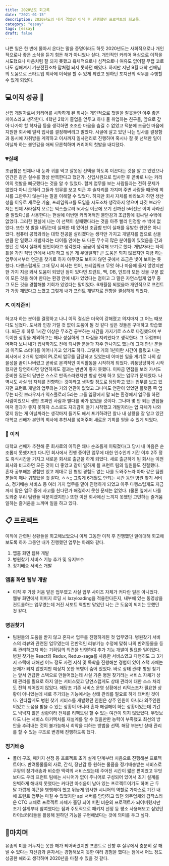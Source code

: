 ```yaml
---
title: 2020년도 회고록
date: "2021-01-15"
description: 2020년도의 내가 겪었던 이직 후 진행했던 프로젝트의 회고록.
category: "essay"
tags: [essay]
draft: false
---
```


나쁜 일은 한 번에 몰아서 온다는 말을 증명이라도 하듯 2020년도는 사회적으로나 개인적으로나 좋은 소식을 듣기 힘든 해가 아니었나 싶다. 개인적인 커리어 욕심으로 이직을 시도했으나 마음처럼 잘 되지 못했고 육체적으로나 심적으로나 여유도 없어질 무렵 코로나도 심해져서 기분전환조차 맘처럼 되지 못하던 해였다. 하지만 지난 9월 대학 선배님의 도움으로 스타트업 회사에 이직을 할 수 있게 되었고 원하던 포지션의 직무를 수행할 수 있게 되었다.

## 💻이직 성공 🛴

신입 개발자로써 커리어를 시작하게 된 회사는 개인적으로 첫발을 잘못들인 아주 좋은 케이스라고 생각한다. 4학년 2학기 졸업을 앞두고 하나 둘 취업하는 친구들, 앞으로 갚아 나가야 할 학자금 등을 생각하면 초조한 마음을 숨길 수 없었고 덕분에 조급한 마음에 지원한 회사에 덜컥 입사를 결정해버리고 말았다. 시골에 살고 있던 나는 입사를 결정함과 동시에 자취방을 계약하고 이사까지 일사천리로 진행하며 혹시나 잘 못 선택한 일이 아닐까 하는 불안감을 애써 모른척하며 커리어의 첫발을 내디뎠다.

### 💔실패

조급함은 언제나 내 눈과 귀를 막고 잘못된 선택을 하도록 이끈다는 것을 알 고 있었으나 인간은 같은 실수를 항상 반복한다고 했던가. 신입사원으로 입사한 후 곧바로 나는 커리어의 첫발을 삐긋했다는 것을 알 수 있었다. 함께 업무를 보는 사람들과는 전혀 문제가 없었다 아니 오히려 그들과 업무를 보고 퇴근 후 술자리를 가지며 주변 사람들 때문에 회사를 그만두지 않는다는 말을 이해할 수 있었다.
하지만 회사 자체를 바라보자 하면 생산성을 이유로 새로운 기술, 프레임워크를 도입을 시도조차 생각하지 않으며 타깃 브라우저는 언제 사라질지 모르는 익스플로러 5(사실 이곳에 오기 전까진 5버전은 이미 사라진 줄 알았다.)를 사용한다는 현실에 이번엔 커리어적인 불안감과 조급함에 휩싸일 수밖에 없었다. 그러한 현실에 나는 이 선택이 실패했다라는 것을 아주 빨리 인정할 수 밖에 없었다.
또한 첫 발을 내딛는데 실패한 데 있어선 조급함 만이 실패를 유발한 원인은 아니었다.
컴퓨터 공학과라는 대학 전공을 살리겠다는 생각만 가지고 개발자를 업으로 삼을 만큼 안 일했고
개발자라는 타이틀 안에는 또 다른 무수히 많은 분야들이 있었음을 간과했던 것 역시 실패의 원인이라고 생각했다.
곰곰이 생각해 보기로 했다. 개발자라는 타이틀을 가진 직업 안에서 내가 하고 싶은 게 무엇일까?
큰 도움은 되지 않겠지만 지금 하는 업무에서부터 연관을 찾기로 하자 아무것도 보이지 않던 곳에서 조금은 빛이 보이는 듯했다.
다행스럽게도 그때 당시 회사는 언어, 프레임워크 무엇 하나 마음에 들지 않았지만 한 가지 지금 와서 도움이 되었던 점이 있다면 프런트, 백, DB, 인프라 모든 것을 구분 없이 모든 것을 해야 한다는 환경 안에 내가 있었다는 점이고 그 말은 자연스럽게 업무 중 그 모든 것을 경험해볼 기회가 있었다는 말이었다. 6개월쯤 되었을까 개인적으로 프런트가 가장 재밌다고 느꼈고 그렇게 내가 프런트 개발자로 전향을 결심하게 되었다.

### ⛏ 이직준비

하고자 하는 분야를 결정하고 나니 이직 결심은 더욱이 강해졌고 의지마저 그 어느 때보다도 넘쳤다.
도서와 인강 가릴 것 없이 도움이 될 것 같다 싶은 것들은 구매하고 학습했다.
퇴근 후 하루 1시간 이상은 무조건 공부하는 시간을 가지기로 스스로 다짐했으며 부득이한 상황을 제외하고는 꽤나 성실하게 그 다짐을 지켜왔다고 생각한다. 그 무렵부터 어쩌다 보니 내가 입사하기도 전에 퇴사한 분들과 자주 만나기도 했는데 그때 만난 분들과 아직도 스터디를 이어나가고 있기도 하다.
그렇게 거의 1년이란 시간이 흘렀고 나는 회사에서 2개의 업체의 PL로써 업무를 담당하고 있었는데 어떠한 일을 계기로 나의 참을성을 끝이 나버렸고 곧바로 본격적인 이직활동을 시작하게 되었다.
위풍당당하게 시작했지만 당연하다면 당연하게도 결과는 번번이 좋지 못했다.
이따금 면접을 보러 가서도 준비한 질문의 답변은 스스로 만족스러웠지만 항상 현재 하고 있는 업무가 문제였다. 나 역시도 사실 업 자체를 전향하는 것이라고 생각할 정도로 담당하고 있는 업무를 보고 있자면 프런트 개발의 업무와는 거의 연관이 없었고 그나마도 연관이 있었던 플랫폼 쪽 업무는 타깃 브라우저가 익스플로러 5라는 그들 입장에서 말 되는 환경에서 업무를 하던 사람이었으니 생판 초짜인 사람과 별다를 바가 없었을 것이다.
그나마 몇 안 되는 면접들 마저 결과가 좋지 못하자 스스로도 자괴감이 들기 시작했고 개발자라는 업 자체가 나와 맞지 않는 게 아닐까라는 생각마저 들기도 해서 포기하려던 찰나 내 상황을 잘 알고 있던 대학교 선배가 본인의 회사에 추천서를 넣어주며 새로운 기회를 얻을 수 있게 되었다.

### 📝 이직

대학교 선배가 추천해 준 회사로의 이직은 꽤나 순조롭게 이뤄졌다(그 당시 내 마음은 순조롭지 못했지만)
다니던 회사에서 진행 중이던 업무에 대한 인수인계 기간 이후 2주 정도 휴식시간을 가지고 새로운 회사로 출근을 하게 되었다.
새로 출근하게 된 회사는 이전 회사와 비교하면 모든 것이 더 좋았고 같이 일하게 될 프런트 팀의 일원들도 친절했다. 혼자 공부해본 경험만 있고 제대로 된 협업 경험도 없는 나를 도와주느라 아마 같은 팀원분들이 깨나 귀찮았을 것 같다. ㅎㅎ;;
그렇게 6개월도 안되는 시간 동안 병원 찾기 서비스, 정기배송 서비스 등 여러 가지 업무를 맡아 진행하게 되었고 아주 다행스럽게도 지금까지 맡은 업무 중에 사고를 친다던가 해결하지 못한 문제는 없었다. (물론 옆에서 나를 도와준 우리 팀원들 덕분이겠지만.) 또한 이전 회사에선 느끼지 못했던 고민하는 즐거움 일하는 즐거움을 느끼며 일을 하고 있다.

## 📋 프로젝트

이직에 관련된 상황들을 회고해보았으니 이제 그동안 이직 후 진행했던 일에대해 회고해보도록 하자
그동안 내가 진행했던 업무는 아래와 같다.

1. 앱홈 화면 웹뷰 개발
2. 병원찾기 서비스 기능 추가 및 유지보수
3. 정기배송 서비스 개발

### 앱홈 화면 웹뷰 개발

- 이직 후 가장 처음 맡은 업무였고 사실 업무 사이즈 자체가 커다란 일은 아니었다.
  웹뷰 화면에서 이미지 로딩 시 lazyloading을 적용한다든지, 내부에 있는 동영상을 컨트롤하는 업무였는데 거진 서포트 역할만 맡았던 나는 큰 도움이 되지는 못했던 것 같다.

### 병원찾기

- 팀원들의 도움을 받지 않고 혼자서 업무를 진행하게된 첫 업무였다. 병원찾기 서비스의 리뷰와 관련된 업무였는데 전반적인 리뷰기능 수정에 맞춰 나의 반려동물을 등록 관리하고자 하는 기획팀의 의견을 반영하여 추가 기능 개발이 필요한 일이었다.
  병원 찾기는 React와 Redux, Redux-saga를 사용한 서비스였고 다행히도 그 3가지 스택에 대해선 어느 정도 사전 지식 및 독학을 진행해본 경험이 있어 스택 자체는 문제가 되지 않았지만 예상치 못한 복병이 숨어 있었다. 바로 상태 관리!
  병원 찾기는 앞서 언급한 스택으로 만들어졌는데 사실 기존 병원 찾기라는 서비스 자체가 상태 관리를 필요로 하지 않는 서비스였고 당연스럽게도 상태 관리에 대한 소스 처리도 전혀 되어있지 않았다. 애당초 기존 서비스 운영 상황에선 리덕스조차 필요한 상황이 아니었는데 새로 추가되는 기능에서는 상태 관리를 필요로 하게 돼버린 것이다.
  안타깝게도 병원 찾기 서비스를 개발했던 인원은 상주 인원이 아니라 외주인원이었고 도움을 받을 수 있는 상황이 아니라 혼자 해결해야 하는 상황이었는데 기간도 넉넉지 않은 상황이라 전체를 리팩토링 할 수 있는 여건이 되지 않았었다. 무엇보다도 나는 서비스 아키텍처를 재설계를 할 수 있을만한 능력이 부족했고 최선의 방안을 추려내는 것이 불가능해서 최악을 피하는 방법을 선택. 해당 부분만 상태 관리를 할 수 있는 구조로 변경해 진행하도록 했다.

### 정기배송

- 폴더 구조, 패키지 선정 등 프로젝트 초기 설계 단계부터 처음으로 진행해본 프로젝트이다.
  반려동물들의 사료, 간식, 장난감 등 원하는 물품을 정기배송받는 서비스로 쿠팡의 정기배송과 비슷한 맥락의 서비스였는데 주어진 시간이 짧은 편이였고 무엇보다도 우리 프런트 팀에는 시니어가 없이 주니어로 구성되어 있어서 초기 설계를 완벽하게 해내지 못했다는 커다란 아쉬움이 남아 있는 프로젝트이기도 하며 근 두 달 가깝게 야근을 병행해야 했고 뒤늦게 입사한 시니어의 역할로 가까스로 기간 내에 프런트 업무는 마칠 수 있었지만 api 서버를 담당하고 있던 외주업체와 갑작스러운 CTO 교체로
  프로젝트 자체가 홀딩 되어 버린 비운의 프로젝트가 되어버렸지만 초기 설계부터 참여했다는 점과
  주도적으로 패키지 선정 등 평소 사용해보고 싶었던 라이브러리들을 활용해 원하던 기능을 구현해냈다는 것에 의미를 두고 싶다.

## 🌙마치며

유종의 미를 거두지는 못한 해가 되어버렸지만 프론트로 전향 후 실무에서 충분히 잘 해낼 수 있다는 자신감과 혼자서는 경험해보지 못한 여러 경험을 했다는 점에서 어느 정도 성공한 해라고 생각하며 2020년을 마칠 수 있을 것 같다.
